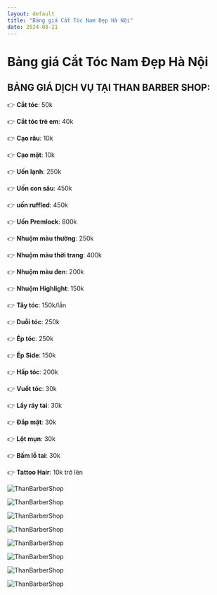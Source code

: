 ```yaml
---
layout: default
title: "Bảng giá Cắt Tóc Nam Đẹp Hà Nội"
date: 2024-08-21
---
```


# Bảng giá Cắt Tóc Nam Đẹp Hà Nội

## BẢNG GIÁ DỊCH VỤ TẠI THAN BARBER SHOP:


👉  **Cắt tóc**: 50k

👉  **Cắt tóc trẻ em**: 40k

👉  **Cạo râu**: 10k

👉  **Cạo mặt**: 10k

👉  **Uốn lạnh**: 250k

👉  **Uốn con sâu**: 450k

👉  **uốn ruffled**: 450k

👉  **Uốn Premlock**: 800k

👉  **Nhuộm màu thường**: 250k

👉  **Nhuộm màu thời trang**: 400k

👉  **Nhuộm màu đen**: 200k

👉  **Nhuộm Highlight**: 150k

👉  **Tẩy tóc**: 150k/lần

👉  **Duỗi tóc**: 250k

👉  **Ép tóc**: 250k

👉  **Ép Side**: 150k

👉  **Hấp tóc**: 200k

👉  **Vuốt tóc**: 30k

👉  **Lấy ráy tai**: 30k

👉  **Đắp mặt**: 30k

👉  **Lột mụn**: 30k

👉  **Bấm lỗ tai**: 30k

👉  **Tattoo Hair**: 10k trở lên



![ThanBarberShop](images/toc-nam-dep-1.jpg)

![ThanBarberShop](images/toc-nam-dep-2.jpg)

![ThanBarberShop](images/toc-nam-dep-33.jpg)

![ThanBarberShop](images/toc-nam-dep-34.jpg)

![ThanBarberShop](images/toc-nam-dep-37.jpg)

![ThanBarberShop](images/toc-nam-dep-38.jpg)

![ThanBarberShop](images/toc-nam-dep-39.jpg)

![ThanBarberShop](images/toc-nam-dep-40.jpg)
